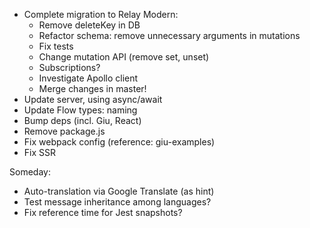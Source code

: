 * Complete migration to Relay Modern:
    - Remove deleteKey in DB
    * Refactor schema: remove unnecessary arguments in mutations
    * Fix tests
    - Change mutation API (remove set, unset)
    - Subscriptions?
    - Investigate Apollo client
    * Merge changes in master!
* Update server, using async/await
* Update Flow types: naming
* Bump deps (incl. Giu, React)
* Remove package.js
* Fix webpack config (reference: giu-examples)
* Fix SSR

Someday:

* Auto-translation via Google Translate (as hint)
* Test message inheritance among languages?
* Fix reference time for Jest snapshots?
